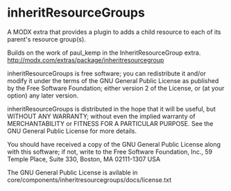 inheritResourceGroups
=====================

A MODX extra that provides a plugin to adds a child resource to each of its 
parent's resource group(s).

Builds on the work of paul_kemp in the InheritResourceGroup extra.
http://modx.com/extras/package/inheritresourcegroup

inheritResourceGroups is free software; you can redistribute it and/or modify it
under the terms of the GNU General Public License as published by the Free
Software Foundation; either version 2 of the License, or (at your option) any
later version.

inheritResourceGroups is distributed in the hope that it will be useful, but 
WITHOUT ANY WARRANTY; without even the implied warranty of MERCHANTABILITY or 
FITNESS FOR A PARTICULAR PURPOSE. See the GNU General Public License for more 
details.

You should have received a copy of the GNU General Public License along with
this software; if not, write to the Free Software Foundation, Inc., 59 Temple
Place, Suite 330, Boston, MA 02111-1307 USA

The GNU General Public License is avilable in 
core/components/inheritresourcegroups/docs/license.txt
